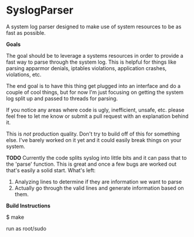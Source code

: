 SyslogParser
============

A system log parser designed to make use of system resources to be as fast as possible.


__Goals__

The goal should be to leverage a systems resources in order to provide a fast way to parse through the system log. This is helpful for things like parsing apparmor denials, iptables violations, application crashes, violations, etc.

The end goal is to have this thing get plugged into an interface and do a couple of cool things, but for now I'm just focusing on getting the system log split up and passed to threads for parsing.

If you notice any areas where code is ugly, inefficient, unsafe, etc. please feel free to let me know or submit a pull request with an explanation behind it.

This is *not* production quality. Don't try to build off of this for something else. I've barely worked on it yet and it could easily break things on your system.

__TODO__
Currently the code splits syslog into little bits and it can pass that to the 'parse' function. This is great and once a few bugs are worked out that's easily a solid start. What's left:

1) Analyzing lines to determine if they are information we want to parse
2) Actually go through the valid lines and generate information based on them.


__Build Instructions__

$ make

run as root/sudo

